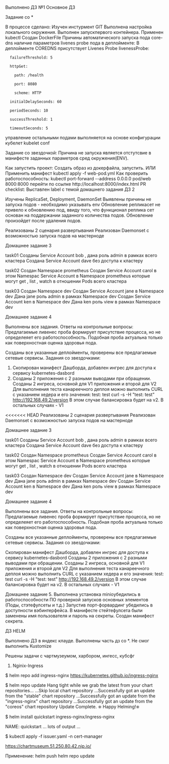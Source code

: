 Выполнено ДЗ №1
 Основное ДЗ

 Задание со *

В процессе сделано:
Изучен инстурмент GIT
Выполнена настройка локального окружения.
Выполнен запускпервого контейнера.
Применен kubectl
Создан DockerFile
Причины автоматического запуска пода core-dns наличие параметров livenes probe пода в деплойменте: В деплойменте COREDNS присутствует Livenes Probe livenessProbe:

      failureThreshold: 5

      httpGet:

        path: /health

        port: 8080

        scheme: HTTP

      initialDelaySeconds: 60

      periodSeconds: 10

      successThreshold: 1

      timeoutSeconds: 5
управление остальными подами выполняется на основе конфигурации кубелет kubelet conf

Задание со звездочкой: Причина не запуска является отстутсвие в манифесте заданных параметров сред окружения(ENV).

Как запустить проект:
Создать образ из докерфайла, запустить. ИЛИ
Применить манифест kubectl apply -f web-pod.yml
Как проверить работоспособность:
kubectl port-forward --address 0.0.0.0 pod/web 8000:8000
перейти по ссылке http://localhost:8000/index.html
PR checklist:
 Выставлен label с темой домашнего задания
ДЗ 2

Изучены ReplicaSet, Deployment, DaemonSet Выявлены причины не запуска подов - необходимо указывать env Обновление репликасет не привело к обновлению под, ввиду того, что функционал реплика сет основан на поддержании заданного количества подов. Обновление произойдет после удаления подов.

Реализованы 2 сценария развертывания Реализован Daemonset с возможностью запуска подов на мастерноде

Домашнее задание 3

task01 Созданы Service Account bob , дана роль admin в рамках всего кластера Создана Service Account dave без доступа к кластеру

task02 Создан Namespace prometheus Создан Service Account carol в этом Namespac Service Account в Namespace prometheus которые могут get , list , watch в отношении Pods всего кластера

task03 Создан Namespace dev Создан Service Account jane в Namespace dev Дана jane роль admin в рамках Namespace dev Создан Service Account ken в Namespace dev Дана ken роль view в рамках Namespace dev


Домашнее задание 4

Выполнены все задания. 
Ответы на контрольные вопросы: Предлагаемые ливенес проба формирует присутствие процесса, но не определеяет его работоспособность.  Подобная проба актуальна только как  поверхностная оценка здоровья пода.

Созданы все указанные деплойменты, проверены все предлагаемые сетевые сервисы. 
Задания со звездочками:
1. Скопирован манифест Дашборда, добавлен ингрес для доступа к сервису kubernetes-dasbord
2. Созданы 2 приложения с 2 разными выводами при обращении. Созданы 2 ингреса, основной для V1 приложения и второй для V2
Для выполнения теста канареечного деплоя можно выполнить CURL с указанием хедера и его значения: test: test
curl -s -H "test: test" http://192.168.49.2/version
В этом случае балансировка будет на v2. В остальных случаях - V1


<<<<<<< HEAD
Реализованы 2 сценария развертывания
Реализован Daemonset с возможностью запуска подов на мастерноде




Домашнее задание 3


task01
Созданы Service Account bob , дана роль admin в рамках всего кластера
Создана  Service Account dave без доступа к кластеру

task02
Создан Namespace prometheus
Создан Service Account carol в этом Namespac
Service Account в Namespace prometheus которые могут get , list , watch в отношении Pods всего кластера

task03
Создан Namespace dev
Создан Service Account jane в Namespace dev
Дана jane роль admin в рамках Namespace dev
Создан Service Account ken в Namespace dev
Дана ken роль view в рамках Namespace dev


Домашнее задание 4


Выполнены все задания. Ответы на контрольные вопросы: Предлагаемые ливенес проба формирует присутствие процесса, но не определеяет его работоспособность. Подобная проба актуальна только как поверхностная оценка здоровья пода.

Созданы все указанные деплойменты, проверены все предлагаемые сетевые сервисы. Задания со звездочками:

Скопирован манифест Дашборда, добавлен ингрес для доступа к сервису kubernetes-dasbord
Созданы 2 приложения с 2 разными выводами при обращении. Созданы 2 ингреса, основной для V1 приложения и второй для V2 Для выполнения теста канареечного деплоя можно выполнить CURL с указанием хедера и его значения: test: test curl -s -H "test: test" http://192.168.49.2/version В этом случае балансировка будет на v2. В остальных случаях - V1


Домашнее задание 5. 
Выполнена установка minioубедились в работоспособности ПО проверкой запусков основных элементов (Поды, стэтефулсеты и т.д.)
Запустив порт-форвардинг убедились в доступности вэбинтерфейса. 
В манифесте стейтефулсета были заменены имя пользователя и пароль на секреты. 
Создан манифест секрета. 



ДЗ HELM

Выполнено ДЗ в яндекс клауде. 
Выполнены часть дз со *. 
Не смог выполнить Kustomize

Решены задачи с чартмузеумом, харбором, ингесс, кубсфг

1. Nginix-Ingress


$ helm repo add ingress-nginx https://kubernetes.github.io/ingress-nginx

$ helm repo update
Hang tight while we grab the latest from your chart repositories...
...Skip local chart repository
...Successfully got an update from the "stable" chart repository
...Successfully got an update from the "ingress-nginx" chart repository
...Successfully got an update from the "coreos" chart repository
Update Complete. ⎈ Happy Helming!⎈


$ helm install quickstart ingress-nginx/ingress-nginx

NAME: quickstart
... lots of output ...


$ kubectl apply -f issuer.yaml -n cert-manager 

https://chartmuseum.51.250.80.42.nip.io/

Применение:
helm push 
helm repo update









